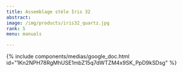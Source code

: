 ```yaml
---
title: Assemblage stèle Iris 32
abstract: 
image: /img/products/iris32_quartz.jpg
rank: 5
menu: manuals

---
```



{% include components/medias/google_doc.html id="1Kn2NPH78RgMhUSE1mbZ15q7dWTZM4x9SK_PpD9kSDsg" %}


